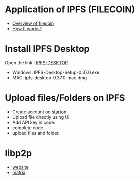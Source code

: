 
# Application of IPFS (FILECOIN)

- [Overview of filecoin](https://www.youtube.com/watch?v=26ZdMAo23mM)
- [How It works?](ipns://filecoin.io/)


# Install IPFS Desktop

Open the link : [IPFS-DESKTOP](https://github.com/ipfs/ipfs-desktop/releases)

- Windows: IPFS-Desktop-Setup-0.37.0.exe
- MAC: ipfs-desktop-0.37.0-mac.dmg


# Upload files/Folders on IPFS


- Create account on [starton](https://app.starton.com/)
- Upload file directly using UI.
- Add API key in code.
- complete code.
- upload files and folder.


# libp2p

- [website](https://libp2p.io/)
- [matrix](https://matrix.org/)

